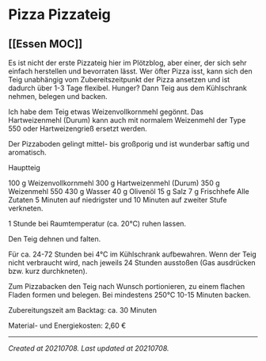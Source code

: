 # Pizza Pizzateig
 [[Essen MOC]] 
---



Es ist nicht der erste Pizzateig hier im Plötzblog, aber einer, der sich sehr einfach herstellen und bevorraten lässt. Wer öfter Pizza isst, kann sich den Teig unabhängig vom Zubereitszeitpunkt der Pizza ansetzen und ist dadurch über 1-3 Tage flexibel. Hunger? Dann Teig aus dem Kühlschrank nehmen, belegen und backen.

Ich habe dem Teig etwas Weizenvollkornmehl gegönnt. Das Hartweizenmehl (Durum) kann auch mit normalem Weizenmehl der Type 550 oder Hartweizengrieß ersetzt werden.

Der Pizzaboden gelingt mittel- bis großporig und ist wunderbar saftig und aromatisch.

Hauptteig

100 g Weizenvollkornmehl
300 g Hartweizenmehl (Durum)
350 g Weizenmehl 550
430 g Wasser
40 g Olivenöl
15 g Salz
7 g Frischhefe
Alle Zutaten 5 Minuten auf niedrigster und 10 Minuten auf zweiter Stufe verkneten.

1 Stunde bei Raumtemperatur (ca. 20°C) ruhen lassen.

Den Teig dehnen und falten.

Für ca. 24-72 Stunden bei 4°C im Kühlschrank aufbewahren. Wenn der Teig nicht verbraucht wird, nach jeweils 24 Stunden ausstoßen (Gas ausdrücken bzw. kurz durchkneten).

Zum Pizzabacken den Teig nach Wunsch portionieren, zu einem flachen Fladen formen und belegen. Bei mindestens 250°C 10-15 Minuten backen.

Zubereitungszeit am Backtag: ca. 30 Minuten

Material- und Energiekosten: 2,60 €

---

_Created at 20210708._
_Last updated at 20210708._



